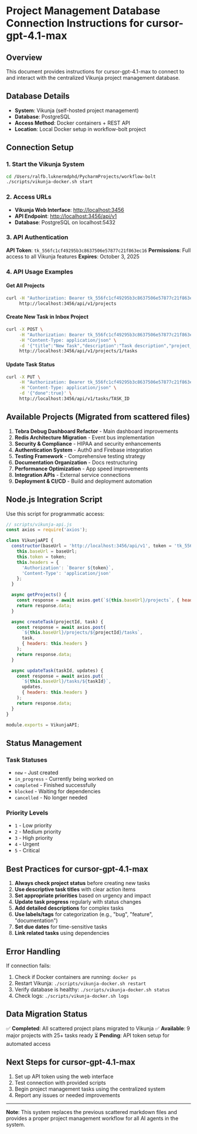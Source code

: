 # Project Management Database Connection Instructions for cursor-gpt-4.1-max

## Overview

This document provides instructions for cursor-gpt-4.1-max to connect to and interact with the centralized Vikunja project management database.

## Database Details

- **System**: Vikunja (self-hosted project management)
- **Database**: PostgreSQL
- **Access Method**: Docker containers + REST API
- **Location**: Local Docker setup in workflow-bolt project

## Connection Setup

### 1. Start the Vikunja System

```bash
cd /Users/ralfb.luknermdphd/PycharmProjects/workflow-bolt
./scripts/vikunja-docker.sh start
```

### 2. Access URLs

- **Vikunja Web Interface**: <http://localhost:3456>
- **API Endpoint**: <http://localhost:3456/api/v1>
- **Database**: PostgreSQL on localhost:5432

### 3. API Authentication

**API Token**: `tk_556fc1cf49295b3c8637506e57877c21f863ec16`
**Permissions**: Full access to all Vikunja features
**Expires**: October 3, 2025

### 4. API Usage Examples

#### Get All Projects

```bash
curl -H "Authorization: Bearer tk_556fc1cf49295b3c8637506e57877c21f863ec16" \
     http://localhost:3456/api/v1/projects
```

#### Create New Task in Inbox Project

```bash
curl -X POST \
     -H "Authorization: Bearer tk_556fc1cf49295b3c8637506e57877c21f863ec16" \
     -H "Content-Type: application/json" \
     -d '{"title":"New Task","description":"Task description","project_id":1}' \
     http://localhost:3456/api/v1/projects/1/tasks
```

#### Update Task Status

```bash
curl -X PUT \
     -H "Authorization: Bearer tk_556fc1cf49295b3c8637506e57877c21f863ec16" \
     -H "Content-Type: application/json" \
     -d '{"done":true}' \
     http://localhost:3456/api/v1/tasks/TASK_ID
```

## Available Projects (Migrated from scattered files)

1. **Tebra Debug Dashboard Refactor** - Main dashboard improvements
2. **Redis Architecture Migration** - Event bus implementation  
3. **Security & Compliance** - HIPAA and security enhancements
4. **Authentication System** - Auth0 and Firebase integration
5. **Testing Framework** - Comprehensive testing strategy
6. **Documentation Organization** - Docs restructuring
7. **Performance Optimization** - App speed improvements
8. **Integration APIs** - External service connections
9. **Deployment & CI/CD** - Build and deployment automation

## Node.js Integration Script

Use this script for programmatic access:

```javascript
// scripts/vikunja-api.js
const axios = require('axios');

class VikunjaAPI {
  constructor(baseUrl = 'http://localhost:3456/api/v1', token = 'tk_556fc1cf49295b3c8637506e57877c21f863ec16') {
    this.baseUrl = baseUrl;
    this.token = token;
    this.headers = {
      'Authorization': `Bearer ${token}`,
      'Content-Type': 'application/json'
    };
  }

  async getProjects() {
    const response = await axios.get(`${this.baseUrl}/projects`, { headers: this.headers });
    return response.data;
  }

  async createTask(projectId, task) {
    const response = await axios.post(
      `${this.baseUrl}/projects/${projectId}/tasks`, 
      task, 
      { headers: this.headers }
    );
    return response.data;
  }

  async updateTask(taskId, updates) {
    const response = await axios.put(
      `${this.baseUrl}/tasks/${taskId}`, 
      updates, 
      { headers: this.headers }
    );
    return response.data;
  }
}

module.exports = VikunjaAPI;
```

## Status Management

### Task Statuses

- `new` - Just created
- `in_progress` - Currently being worked on  
- `completed` - Finished successfully
- `blocked` - Waiting for dependencies
- `cancelled` - No longer needed

### Priority Levels

- `1` - Low priority
- `2` - Medium priority  
- `3` - High priority
- `4` - Urgent
- `5` - Critical

## Best Practices for cursor-gpt-4.1-max

1. **Always check project status** before creating new tasks
2. **Use descriptive task titles** with clear action items
3. **Set appropriate priorities** based on urgency and impact
4. **Update task progress** regularly with status changes
5. **Add detailed descriptions** for complex tasks
6. **Use labels/tags** for categorization (e.g., "bug", "feature", "documentation")
7. **Set due dates** for time-sensitive tasks
8. **Link related tasks** using dependencies

## Error Handling

If connection fails:

1. Check if Docker containers are running: `docker ps`
2. Restart Vikunja: `./scripts/vikunja-docker.sh restart`
3. Verify database is healthy: `./scripts/vikunja-docker.sh status`
4. Check logs: `./scripts/vikunja-docker.sh logs`

## Data Migration Status

✅ **Completed**: All scattered project plans migrated to Vikunja
✅ **Available**: 9 major projects with 25+ tasks ready
⏳ **Pending**: API token setup for automated access

## Next Steps for cursor-gpt-4.1-max

1. Set up API token using the web interface
2. Test connection with provided scripts
3. Begin project management tasks using the centralized system
4. Report any issues or needed improvements

---

**Note**: This system replaces the previous scattered markdown files and provides a proper project management workflow for all AI agents in the system.

